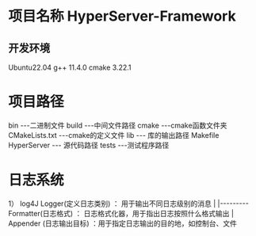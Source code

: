 # 项目名称 HyperServer-Framework
## 开发环境
Ubuntu22.04
g++ 11.4.0
cmake 3.22.1

# 项目路径

bin             ---二进制文件
build           ---中间文件路径
cmake           ---cmake函数文件夹
CMakeLists.txt  ---cmake的定义文件
lib             --- 库的输出路径
Makefile
HyperServer     --- 源代码路径
tests           ---测试程序路径

# 日志系统
1）     log4J
    Logger(定义日志类别) ： 用于输出不同日志级别的消息
       |
       |---------Formatter(日志格式) ： 日志格式化器，用于指出日志按照什么格式输出
       |
    Appender (日志输出目标)  ：用于指定日志输出的目的地，如控制台、文件
